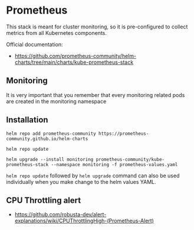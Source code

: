 # Prometheus

This stack is meant for cluster monitoring, so it is pre-configured to collect metrics from all Kubernetes components.

Official documentation:
- https://github.com/prometheus-community/helm-charts/tree/main/charts/kube-prometheus-stack

## Monitoring

It is very important that you remember that every monitoring related pods are created in the monitoring namespace

## Installation

```
helm repo add prometheus-community https://prometheus-community.github.io/helm-charts

helm repo update

helm upgrade --install monitoring prometheus-community/kube-prometheus-stack --namespace monitoring -f prometheus-values.yaml
```

`helm repo update` followed by `helm upgrade` command can also be used individually when you make change to the helm values YAML.

## CPU Throttling alert

- https://github.com/robusta-dev/alert-explanations/wiki/CPUThrottlingHigh-(Prometheus-Alert)